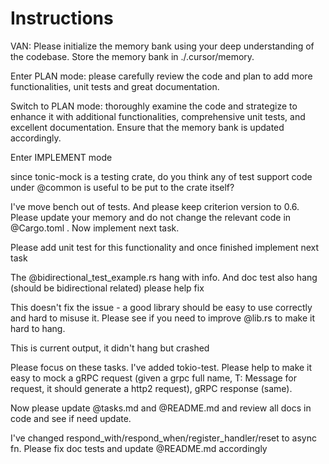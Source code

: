 # Instructions

VAN: Please initialize the memory bank using your deep understanding of the codebase. Store the memory bank in ./.cursor/memory.

Enter PLAN mode: please carefully review the code and plan to add more functionalities, unit tests and great documentation.

Switch to PLAN mode: thoroughly examine the code and strategize to enhance it with additional functionalities, comprehensive unit tests, and excellent documentation. Ensure that the memory bank is updated accordingly.

Enter IMPLEMENT mode

since tonic-mock is a testing crate, do you think any of test support code under @common  is useful to be put to the crate itself?

I've move bench out of tests. And please keep criterion version to 0.6. Please update your memory and do not change the relevant code in @Cargo.toml . Now implement next task.

Please add unit test for this functionality and once finished implement next task

The @bidirectional_test_example.rs hang with info. And doc test also hang (should be bidirectional related) please help fix

This doesn't fix the issue - a good library should be easy to use correctly and hard to misuse it. Please see if you need to improve @lib.rs to make it hard to hang.

This is current output, it didn't hang but crashed

Please focus on these tasks. I've added tokio-test. Please help to make it easy to mock a gRPC request (given a grpc full name, T: Message for request, it should generate a http2 request), gRPC response (same).

Now please update @tasks.md and @README.md and review all docs in code and see if need update.

I've changed respond_with/respond_when/register_handler/reset to async fn. Please fix doc tests and update @README.md accordingly

